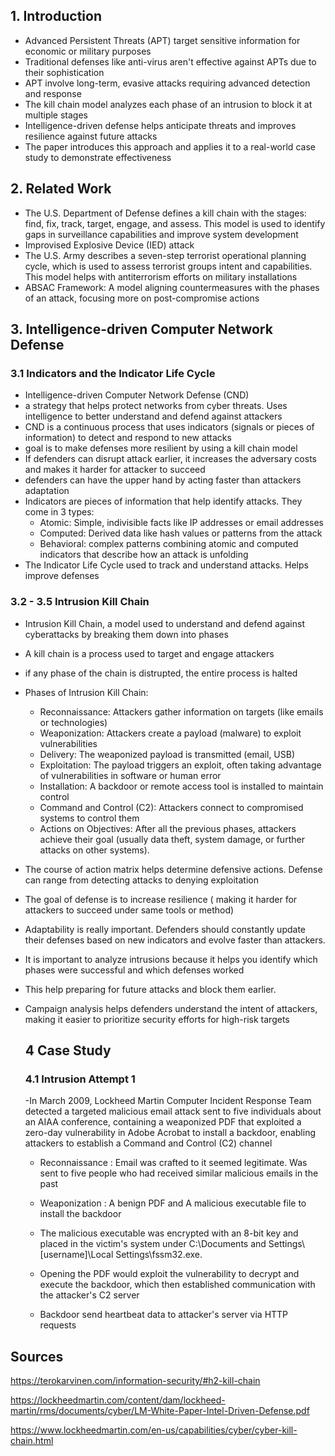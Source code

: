## 1. Introduction

- Advanced Persistent Threats (APT) target sensitive information for economic or military purposes
- Traditional defenses like anti-virus aren't effective against APTs due to their sophistication
- APT involve long-term, evasive attacks requiring advanced detection and response
- The kill chain model analyzes each phase of an intrusion to block it at multiple stages
- Intelligence-driven defense helps anticipate threats and improves resilience against future attacks
- The paper introduces this approach and applies it to a real-world case study to demonstrate effectiveness

## 2. Related Work

- The U.S. Department of Defense defines a kill chain with the stages: find, fix, track, target, engage, and assess. This model is used to identify gaps in surveillance capabilities and improve system development
- Improvised Explosive Device (IED) attack
- The U.S. Army describes a seven-step terrorist operational planning cycle, which is used to assess terrorist groups intent and capabilities. This model helps with antiterrorism efforts on military installations
- ABSAC Framework: A model aligning countermeasures with the phases of an attack, focusing more on post-compromise actions

## 3. Intelligence-driven Computer Network Defense

### 3.1 Indicators and the Indicator Life Cycle
- Intelligence-driven Computer Network Defense (CND)
- a strategy that helps protect networks from cyber threats. Uses intelligence to better understand and defend against attackers
- CND is a continuous process that uses indicators (signals or pieces of information) to detect and respond to new attacks
- goal is to make defenses more resilient by using a kill chain model
- If defenders can disrupt attack earlier, it increases the adversary costs and makes it harder for attacker to succeed
- defenders can have the upper hand by acting faster than attackers adaptation
- Indicators are pieces of information that help identify attacks. They come in 3 types:
    - Atomic: Simple, indivisible facts like IP addresses or email addresses
    - Computed: Derived data like hash values or patterns from the attack
    - Behavioral: complex patterns combining atomic and computed indicators that describe how an attack is unfolding
- The Indicator Life Cycle used to track and understand attacks. Helps improve defenses

### 3.2 - 3.5 Intrusion Kill Chain

-  Intrusion Kill Chain, a model used to understand and defend against cyberattacks by breaking them down into phases
-  A kill chain is a process used to target and engage attackers
-  if any phase of the chain is distrupted, the entire process is halted
-  Phases of Intrusion Kill Chain:
    - Reconnaissance: Attackers gather information on targets (like emails or technologies)
    - Weaponization: Attackers create a payload (malware) to exploit vulnerabilities
    - Delivery: The weaponized payload is transmitted (email, USB)
    - Exploitation: The payload triggers an exploit, often taking advantage of vulnerabilities in software or human error
    - Installation: A backdoor or remote access tool is installed to maintain control
    - Command and Control (C2): Attackers connect to compromised systems to control them
    - Actions on Objectives: After all the previous phases, attackers achieve their goal (usually data theft, system damage, or further       attacks on other systems).
 
- The course of action matrix helps determine defensive actions. Defense can range from detecting attacks to denying exploitation
- The goal of defense is to increase resilience ( making it harder for attackers to succeed under same tools or method)
- Adaptability is really important. Defenders should constantly update their defenses based on new indicators and evolve faster than 
  attackers.
- It is important to analyze intrusions because it helps you identify which phases were successful and which defenses worked
- This help preparing for future attacks and block them earlier.
- Campaign analysis helps defenders understand the intent of attackers, making it easier to prioritize security efforts for high-risk 
  targets

  ## 4 Case Study

  ### 4.1 Intrusion Attempt 1

  -In March 2009, Lockheed Martin Computer Incident Response Team detected a targeted malicious email attack sent to 
   five individuals about an AIAA conference, containing a weaponized PDF that exploited a zero-day vulnerability in Adobe Acrobat to 
   install a backdoor, enabling attackers to establish a Command and Control (C2) channel

    - Reconnaissance : Email was crafted to it seemed legitimate. Was sent to five people who had received similar malicious emails           in the past
      
    - Weaponization : A benign PDF and A malicious executable file to install the backdoor
      
    - The malicious executable was encrypted with an 8-bit key and placed in the victim's system under C:\Documents and Settings\             [username]\Local Settings\fssm32.exe.
      
    - Opening the PDF would exploit the vulnerability to decrypt and execute the backdoor, which then established communication with          the attacker's C2 server
      
    - Backdoor send heartbeat data to attacker's server via HTTP requests
 
## Sources

https://terokarvinen.com/information-security/#h2-kill-chain

https://lockheedmartin.com/content/dam/lockheed-martin/rms/documents/cyber/LM-White-Paper-Intel-Driven-Defense.pdf

https://www.lockheedmartin.com/en-us/capabilities/cyber/cyber-kill-chain.html

